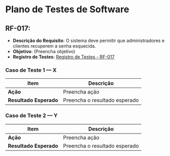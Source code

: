 # Plano de Testes de Software

## RF-017:
* **Descrição do Requisito**: O sistema deve permitir que administradores e clientes recuperem a senha esquecida.
* **Objetivo**: (Preencha objetivo)
* **Registro de Testes**: [Registro de Testes - RF-017](../../Registros%20de%20Teste/RF-017/README.md)

###  Caso de Teste 1 — X
| Item | Descrição |
|------|------------|
| **Ação** | Preencha ação |
| **Resultado Esperado** | Preencha o resultado esperado |

###  Caso de Teste 2 — Y
| Item | Descrição |
|------|------------|
| **Ação** | Preencha ação |
| **Resultado Esperado** | Preencha o resultado esperado |
